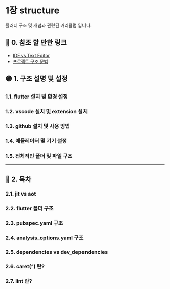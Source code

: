 # 1장 structure

플러터 구조 및 개념과 관련된 커리큘럼 입니다.

## 🔴 0. 참조 할 만한 링크

- [IDE vs Text Editor](https://velog.io/@kyu/Text-Editor%EC%99%80-IDE%EC%9D%98-%EC%B0%A8%EC%9D%B4)
- [프로젝트 구조 문법](https://gaudy-tulip-a0f.notion.site/2023-DART-9cb08f251e4a4f18b7d2abe66a943c17?pvs=4)

## 🟣 1. 구조 설명 및 설정

### 1.1. flutter 설치 및 환경 설정

### 1.2. vscode 설치 및 extension 설치

### 1.3. github 설치 및 사용 방법

### 1.4. 에뮬레이터 및 기기 설정

### 1.5. 전체적인 폴더 및 파일 구조

***

## 🔵 2. 목차

### 2.1. jit vs aot

### 2.2. flutter 폴더 구조

### 2.3. pubspec.yaml 구조

### 2.4. analysis_options.yaml 구조

### 2.5. dependencies vs dev_dependencies

### 2.6. caret(^) 란?

### 2.7. lint 란?
